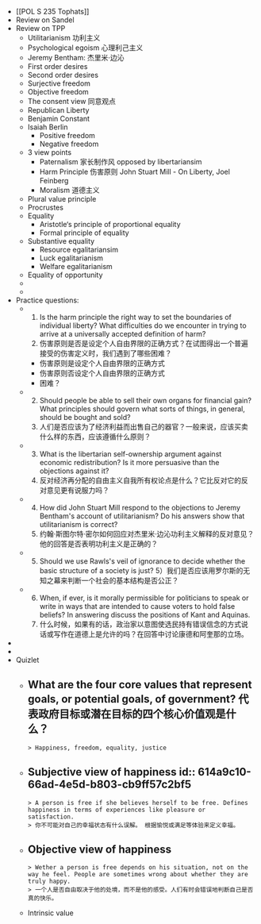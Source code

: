 - [[POL S 235 Tophats]]
- Review on Sandel
- Review on TPP
	- Utilitarianism 功利主义
	- Psychological egoism 心理利己主义
	- Jeremy Bentham: 杰里米·边沁
	- First order desires
	- Second order desires
	- Surjective freedom
	- Objective freedom
	- The consent view 同意观点
	- Republican Liberty
	- Benjamin Constant
	- Isaiah Berlin
		- Positive freedom
		- Negative freedom
	- 3 view points
		- Paternalism 家长制作风 opposed by libertariansim
		- Harm Principle 伤害原则 John Stuart Mill - On Liberty, Joel Feinberg
		- Moralism 道德主义
	- Plural value principle
	- Procrustes
	- Equality
		- Aristotle‘s principle of proportional equality
		- Formal principle of equality
	- Substantive equality
		- Resource egalitariansim
		- Luck egalitarianism
		- Welfare egalitarianism
	- Equality of opportunity
	-
	-
- Practice questions:
	- 1) Is the harm principle the right way to set the boundaries of individual liberty? What difficulties do we encounter in trying to arrive at a universally accepted definition of harm? 
	  1) 伤害原则是否是设定个人自由界限的正确方式？在试图得出一个普遍接受的伤害定义时，我们遇到了哪些困难？
		- 伤害原则是设定个人自由界限的正确方式
		- 伤害原则否设定个人自由界限的正确方式
		- 困难？
	- 2) Should people be able to sell their own organs for financial gain? What principles should govern what sorts of things, in general, should be bought and sold?
	  2) 人们是否应该为了经济利益而出售自己的器官？一般来说，应该买卖什么样的东西，应该遵循什么原则？
	- 3) What is the libertarian self-ownership argument against economic redistribution? Is it more persuasive than the objections against it?
	  3) 反对经济再分配的自由主义自我所有权论点是什么？它比反对它的反对意见更有说服力吗？
	- 4) How did John Stuart Mill respond to the objections to Jeremy Bentham's account of utilitarianism? Do his answers show that utilitarianism is correct?
	  4) 约翰·斯图尔特·密尔如何回应对杰里米·边沁功利主义解释的反对意见？他的回答是否表明功利主义是正确的？
	- 5) Should we use Rawls's veil of ignorance to decide whether the basic structure of a society is just?
	  5）我们是否应该用罗尔斯的无知之幕来判断一个社会的基本结构是否公正？
	- 6) When, if ever, is it morally permissible for politicians to speak or write in ways that are intended to cause voters to hold false beliefs? In answering discuss the positions of Kant and Aquinas.
	  6) 什么时候，如果有的话，政治家以意图使选民持有错误信念的方式说话或写作在道德上是允许的吗？在回答中讨论康德和阿奎那的立场。
-
-
- Quizlet
	- What are the four core values that represent goals, or potential goals, of government?
	  代表政府目标或潜在目标的四个核心价值观是什么？
		-
		  > Happiness, freedom, equality, justice
	- **Subjective view of happiness**
	  id:: 614a9c10-66ad-4e5d-b803-cb9ff57c2bf5
		-
		  > A person is free if she believes herself to be free. Defines happiness in terms of experiences like pleasure or satisfaction.
		  > 你不可能对自己的幸福状态有什么误解。 根据愉悦或满足等体验来定义幸福。
	- **Objective view of happiness**
		-
		  > Wether a person is free depends on his situation, not on the way he feel. People are sometimes wrong about whether they are truly happy. 
		  > 一个人是否自由取决于他的处境，而不是他的感受。人们有时会错误地判断自己是否真的快乐。
	- Intrinsic value